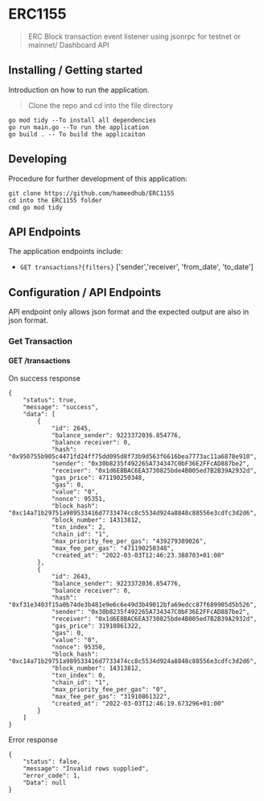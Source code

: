 # ERC1155
> ERC Block transaction event listener using jsonrpc for testnet or mainnet/ Dashboard API


## Installing / Getting started
Introduction on how to run the application.

> Clone the repo and cd into the file directory

```shell
go mod tidy --To install all dependencies 
go run main.go --To run the application
go build . -- To build the applicaiton
```

## Developing

Procedure for further development of this application:

```shell
git clone https://github.com/hameedhub/ERC1155
cd into the ERC1155 folder
cmd go mod tidy
```

## API Endpoints

The application endpoints include:
- `GET transactions?{filters}` ['sender','receiver', 'from_date', 'to_date']


## Configuration / API Endpoints

API endpoint only allows json format and the expected output are also in json format.

### Get Transaction
#### GET /transactions

On success response
```shell
{
    "status": true,
    "message": "success",
    "data": [
        {
            "id": 2645,
            "balance_sender": 9223372036.854776,
            "balance receiver": 0,
            "hash": "0x950755b905c4471fd24ff75dd095d8f73b9d563f6616bea7773ac11a6878e910",
            "sender": "0x30b8235f492265A734347C0bF36E2FFcAD887be2",
            "receiver": "0x1d6E8BAC6EA3730825bde4B005ed7B2B39A2932d",
            "gas_price": 471190250348,
            "gas": 0,
            "value": "0",
            "nonce": 95351,
            "block_hash": "0xc14a71b29751a989533416d7733474cc8c5534d924a8848c88556e3cdfc3d2d6",
            "block_number": 14313812,
            "txn_index": 2,
            "chain_id": "1",
            "max_priority_fee_per_gas": "439279389026",
            "max_fee_per_gas": "471190250348",
            "created_at": "2022-03-03T12:46:23.388703+01:00"
        },
        {
            "id": 2643,
            "balance_sender": 9223372036.854776,
            "balance receiver": 0,
            "hash": "0xf31e3403f15a0b74de3b481e9e6c6e49d3b49012bfa69edcc87f689905d5b526",
            "sender": "0x30b8235f492265A734347C0bF36E2FFcAD887be2",
            "receiver": "0x1d6E8BAC6EA3730825bde4B005ed7B2B39A2932d",
            "gas_price": 31910861322,
            "gas": 0,
            "value": "0",
            "nonce": 95350,
            "block_hash": "0xc14a71b29751a989533416d7733474cc8c5534d924a8848c88556e3cdfc3d2d6",
            "block_number": 14313812,
            "txn_index": 0,
            "chain_id": "1",
            "max_priority_fee_per_gas": "0",
            "max_fee_per_gas": "31910861322",
            "created_at": "2022-03-03T12:46:19.673296+01:00"
        }
    ]
}
```
Error response
```shell
{
    "status": false,
    "message": "Invalid rows supplied",
    "error_code": 1,
    "Data": null
}
```
